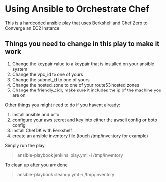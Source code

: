# Using Ansible to Orchestrate Chef

This is a hardcoded ansible play that uses Berkshelf and Chef Zero to Converge an EC2 Instance

## Things you need to change in this play to make it work

1.  Change the keypair value to a keypair that is installed on your ansible system
2.  Change the vpc_id to one of yours
3.  Change the subnet_id to one of yours
4.  Change the hosted_zone to one of your route53 hosted zones
5.  Change the friendly_cidr, make sure it includes the ip of the machine you are on

Other things you might need to do if you havent already:

1.  install ansible and boto
2.  configure your aws secret and key into either the awscli config or boto config
3.  install ChefDK with Berkshelf
4.  create an ansible inventory file (touch /tmp/inventory for example)

Simply run the play

 > ansible-playbook jenkins_play.yml -i /tmp/inventory

To clean up after you are done

  > ansible-playbook cleanup.yml -i /tmp/inventory
